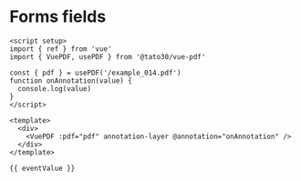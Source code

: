 # Forms fields

```vue
<script setup>
import { ref } from 'vue'
import { VuePDF, usePDF } from '@tato30/vue-pdf'

const { pdf } = usePDF('/example_014.pdf')
function onAnnotation(value) {
  console.log(value)
}
</script>

<template>
  <div>
    <VuePDF :pdf="pdf" annotation-layer @annotation="onAnnotation" />
  </div>
</template>
```
<div class="language-json" data-ext="json">
    <pre class="language-json"><code>{{ eventValue }}</code></pre>
</div>

<script setup>
import { ref } from 'vue'
import { VuePDF, usePDF } from '@tato30/vue-pdf'
import { withBase } from '@vuepress/client'

const { pdf } = usePDF(withBase('/example_014.pdf'))
const eventValue = ref({})
function onAnnotation(value) {
  console.log(value)
  eventValue.value = value
}
</script>

<div class="container">
  <VuePDF :pdf="pdf" annotation-layer @annotation="onAnnotation" />
</div>
